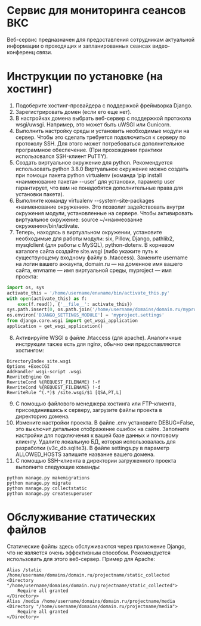 # Сервис для мониторинга сеансов ВКС
Веб-сервис предназначен для предоставления сотрудникам актуальной информации о проходящих и запланированных сеансах видео-конференц связи.
# Инструкции по установке (на хостинг)
1.	Подоберите хостинг-провайдера с поддержкой фреймворка Django.
2.	Зарегистрировать домен (если его еще нет).
3.	В настройках домена выбрать веб-сервер с поддержкой протокола wsgi/uwsgi. Например, это может быть uWSGI или Gunicorn.
4.	Выполнить настройку среды и установить необходимые модули на сервер. Чтобы это сделать требуется подключиться к серверу по протоколу SSH. Для этого может потребоваться дополнительное программное обеспечение. (При прохождении практики использовался SSH-клиент PuTTY).
5.	Создать виртуальное окружение для python. Рекомендуется использовать python 3.8.0 Виртуальное окружение можно создать при помощи пакета python virtualenv (команда ‘pip install «наименование пакета» --user’ для установки, параметр user гарантирует, что вам не понадобятся дополнительные права для установки пакета).
6.	Выполните команду virtualenv --system-site-packages «наименование окружения». Это позволит задействовать внутри окружения модули, установленные на сервере. Чтобы активировать виртуальное окружение: source ~/«наимеование окружения»/bin/activate.
7.	Теперь, находясь в виртуальном окружении, установите необходимые для работы модули: six, Pillow, Django, pathlib2, mysqlclient (для работы с MySQL), python-dotenv.
В корневом каталоге сайта создайте site.wsgi (либо укажите путь к существующему входному файлу в .htaccess). Замените username на логин вашего аккаунта, domain.ru — на доменное имя вашего сайта, envname — имя виртуальной среды, myproject — имя проекта:  
```python
import os, sys  
activate_this = '/home/username/envname/bin/activate_this.py'  
with open(activate_this) as f:  
    exec(f.read(), {'__file__': activate_this})  
sys.path.insert(0, os.path.join('/home/username/domains/domain.ru/myproject'))  
os.environ['DJANGO_SETTINGS_MODULE'] = 'myproject.settings'  
from django.core.wsgi import get_wsgi_application  
application = get_wsgi_application()  
```  
8.	Активируйте WSGI в файле .htaccess (для apache). Аналогичные инструкции также есть для nginx, обычно они предоставляются хостингом:
``` 
DirectoryIndex site.wsgi
Options +ExecCGI
AddHandler wsgi-script .wsgi
RewriteEngine On
RewriteCond %{REQUEST_FILENAME} !-f
RewriteCond %{REQUEST_FILENAME} !-d
RewriteRule ^(.*)$ /site.wsgi/$1 [QSA,PT,L]
```
9.	С помощью файлового менеджера хостинга или FTP-клиента, присоединившись к серверу, загрузите файлы проекта в директорию домена.
10.	Измените настройки проекта. В файле .env установите DEBUG=False, это выключит детальное отображение ошибок на сайте. Заполните настройки для подключения к вашей базе данных и почтовому клиенту. Удалите локальную БД, которая использовалась для разработки (v3c_db.sqlite3). В файле settings.py в параметр ALLOWED_HOSTS запишите название вашего домена.
11.	С помощью SSH-клиента в директории загруженного проекта выполните следующие команды:
```
python manage.py makemigrations
python manage.py migrate
python manage.py collectstatic
python manage.py createsuperuser
```
# Обслуживание статических файлов
Статические файлы здесь обслуживаются через приложение Django, что не является очень эффективным способом. Рекомендуется использовать для этого веб-сервер.
Пример для Apache:
```
Alias /static /home/username/domains/domain.ru/projectname/static_collected  
<Directory "/home/username/domains/domain.ru/projectname/static_collected">  
    Require all granted  
</Directory>  
Alias /media /home/username/domains/domain.ru/projectname/media  
<Directory "/home/username/domains/domain.ru/projectname/media">  
    Require all granted  
</Directory> 
```
